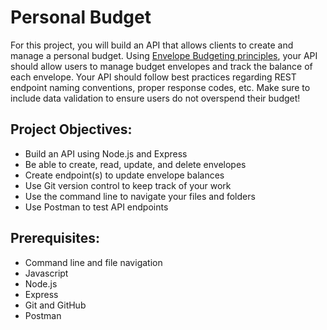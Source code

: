 # Personal Budget

For this project, you will build an API that allows clients to create and manage a personal budget. 
Using [Envelope Budgeting principles](https://www.thebalance.com/what-is-envelope-budgeting-1293682), your API should allow 
users to manage budget envelopes and track the balance of each envelope. Your API should follow best practices 
regarding REST endpoint naming conventions, proper response codes, etc. Make sure to include data validation to 
ensure users do not overspend their budget!

## Project Objectives:

- Build an API using Node.js and Express
- Be able to create, read, update, and delete envelopes
- Create endpoint(s) to update envelope balances
- Use Git version control to keep track of your work
- Use the command line to navigate your files and folders
- Use Postman to test API endpoints

## Prerequisites:

- Command line and file navigation
- Javascript
- Node.js
- Express
- Git and GitHub
- Postman
